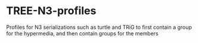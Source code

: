 # TREE-N3-profiles
Profiles for N3 serializations such as turtle and TRiG to first contain a group for the hypermedia, and then contain groups for the members
